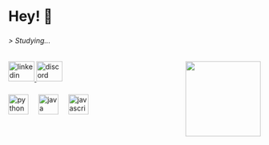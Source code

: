 <h1 align="left">Hey! 👋</h1>

###

<h6 align="left">> Studying...</h6>

###

<img align="right" height="150" src="https://media.giphy.com/media/T1WqKkLY753dZghbu6/giphy.gif?cid=82a1493bq0ybw05i9zg6bnuqu08adeycy2g1bs7929di40sv&ep=v1_gifs_trending&rid=giphy.gif&ct=g"  />

###

<div align="left">
  <a href="https://www.linkedin.com/in/n%C3%ADcolas-lins-855a1a320/" target="_blank">
    <img src="https://raw.githubusercontent.com/maurodesouza/profile-readme-generator/master/src/assets/icons/social/linkedin/default.svg" width="52" height="40" alt="linkedin logo"  />
  </a>
  <a href="https://discord.com/users/nicolassz" target="_blank">
    <img src="https://raw.githubusercontent.com/maurodesouza/profile-readme-generator/master/src/assets/icons/social/discord/default.svg" width="52" height="40" alt="discord logo"  />
  </a>
</div>

###

<div align="left">
  <img src="https://cdn.jsdelivr.net/gh/devicons/devicon/icons/python/python-original.svg" height="40" alt="python logo"  />
  <img width="12" />
  <img src="https://cdn.jsdelivr.net/gh/devicons/devicon/icons/java/java-original.svg" height="40" alt="java logo"  />
  <img width="12" />
  <img src="https://cdn.jsdelivr.net/gh/devicons/devicon/icons/javascript/javascript-original.svg" height="40" alt="javascript logo"  />
</div>

###
